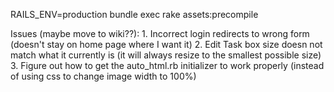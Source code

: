 RAILS_ENV=production bundle exec rake assets:precompile



Issues (maybe move to wiki??):
	1. Incorrect login redirects to wrong form (doesn't stay on home page where I want it)
	2. Edit Task box size doesn not match what it currently is (it will always resize to the smallest possible size)
	3. Figure out how to get the auto_html.rb initializer to work properly (instead of using css to change image width to 100%)